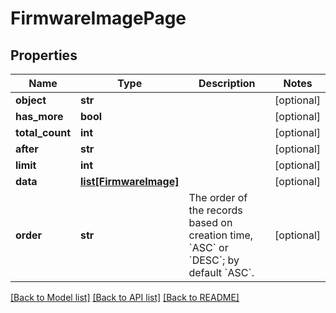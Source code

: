 # FirmwareImagePage

## Properties
Name | Type | Description | Notes
------------ | ------------- | ------------- | -------------
**object** | **str** |  | [optional] 
**has_more** | **bool** |  | [optional] 
**total_count** | **int** |  | [optional] 
**after** | **str** |  | [optional] 
**limit** | **int** |  | [optional] 
**data** | [**list[FirmwareImage]**](FirmwareImage.md) |  | [optional] 
**order** | **str** | The order of the records based on creation time, &#x60;ASC&#x60; or &#x60;DESC&#x60;; by default &#x60;ASC&#x60;. | [optional] 

[[Back to Model list]](../README.md#documentation-for-models) [[Back to API list]](../README.md#documentation-for-api-endpoints) [[Back to README]](../README.md)


